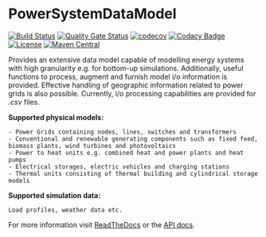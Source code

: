 # PowerSystemDataModel
[![Build Status](https://simona.ie3.e-technik.tu-dortmund.de/ci/buildStatus/icon?job=ie3-institute%2FPowerSystemDataModel%2Fdev)](https://simona.ie3.e-technik.tu-dortmund.de/ci/job/ie3-institute/job/PowerSystemDataModel/job/dev/)
[![Quality Gate Status](https://simona.ie3.e-technik.tu-dortmund.de/sonar/api/project_badges/measure?project=edu.ie3%3APowerSystemDataModel&metric=alert_status)](https://simona.ie3.e-technik.tu-dortmund.de/sonar/dashboard?id=edu.ie3%3APowerSystemDataModel)
[![codecov](https://codecov.io/gh/ie3-institute/PowerSystemDataModel/branch/master/graph/badge.svg)](https://codecov.io/gh/ie3-institute/PowerSystemDataModel)
[![Codacy Badge](https://api.codacy.com/project/badge/Grade/d1d73fb87e084904993f968178274835)](https://www.codacy.com/gh/ie3-institute/PowerSystemDataModel?utm_source=github.com&amp;utm_medium=referral&amp;utm_content=ie3-institute/PowerSystemDatamodel&amp;utm_campaign=Badge_Grade)
[![License](https://img.shields.io/github/license/ie3-institute/powersystemdatamodel)](https://github.com/ie3-institute/powersystemdatamodel/blob/master/LICENSE)
[![Maven Central](https://img.shields.io/maven-central/v/com.github.ie3-institute/PowerSystemDataModel.svg?label=Maven%20Central)](https://search.maven.org/search?q=g:%22com.github.ie3-institute%22%20AND%20a:%22PowerSystemDataModel%22)

Provides an extensive data model capable of modelling energy systems with high granularity e.g. for bottom-up simulations. Additionally, useful functions to process, augment and furnish model i/o information is provided. Effective handling of geographic information related to power grids is also possible. Currently, i/o processing capabilities are provided for *.csv* files.

**Supported physical models:**

	- Power Grids containing nodes, lines, switches and transformers
	- Conventional and renewable generating components such as fixed feed, biomass plants, wind turbines and photovoltaics
	- Power to heat units e.g. combined heat and power plants and heat pumps
	- Electrical storages, electric vehicles and charging stations
	- Thermal units consisting of thermal building and cylindrical storage models

**Supported simulation data:**

	Load profiles, weather data etc.

For more information visit [ReadTheDocs](https://powersystemdatamodel.readthedocs.io/en/latest/) or the [API docs](https://ie3-institute.github.io/PowerSystemDataModel/).
